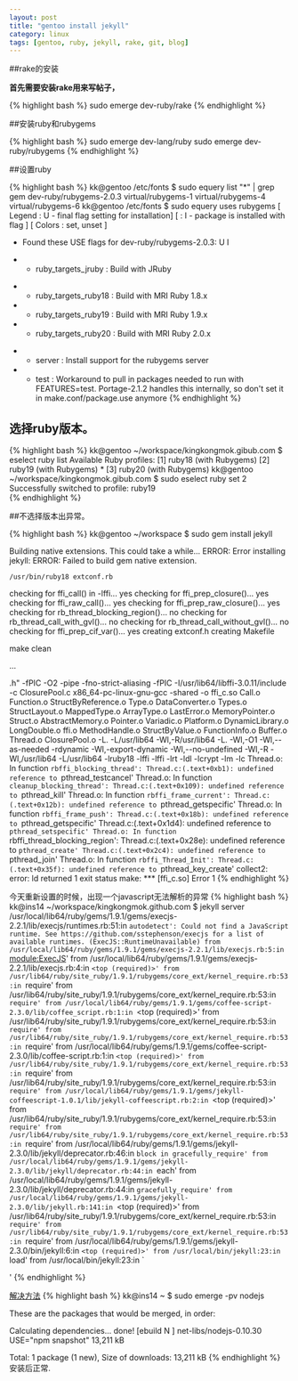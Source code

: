 ```yaml
---
layout: post
title: "gentoo install jekyll"
category: linux
tags: [gentoo, ruby, jekyll, rake, git, blog]
---
```


##rake的安装

**首先需要安装rake用来写帖子，**

{% highlight bash %}
sudo emerge dev-ruby/rake
{% endhighlight %}

##安装ruby和rubygems

{% highlight bash %}
sudo emerge dev-lang/ruby
sudo emerge dev-ruby/rubygems
{% endhighlight %}

##设置ruby

{% highlight bash %}
kk@gentoo /etc/fonts $ sudo equery list "*" | grep gem
dev-ruby/rubygems-2.0.3
virtual/rubygems-1
virtual/rubygems-4
virtual/rubygems-6
kk@gentoo /etc/fonts $ sudo equery uses rubygems
[ Legend : U - final flag setting for installation]
[        : I - package is installed with flag     ]
[ Colors : set, unset                             ]
 * Found these USE flags for dev-ruby/rubygems-2.0.3:
 U I
 - - ruby_targets_jruby  : Build with JRuby
 + + ruby_targets_ruby18 : Build with MRI Ruby 1.8.x
 + + ruby_targets_ruby19 : Build with MRI Ruby 1.9.x
 + + ruby_targets_ruby20 : Build with MRI Ruby 2.0.x
 - - server              : Install support for the rubygems server
 - - test                : Workaround to pull in packages needed to run with FEATURES=test.
                           Portage-2.1.2 handles this internally, so don't set it in
                           make.conf/package.use anymore
{% endhighlight %}

## 选择ruby版本。

{% highlight bash %}
kk@gentoo ~/workspace/kingkongmok.gibub.com $ eselect ruby list
Available Ruby profiles:
  [1]   ruby18 (with Rubygems)
  [2]   ruby19 (with Rubygems) *
  [3]   ruby20 (with Rubygems)
kk@gentoo ~/workspace/kingkongmok.gibub.com $ sudo eselect ruby set 2
Successfully switched to profile:
  ruby19              
{% endhighlight %}

##不选择版本出异常。

{% highlight bash %}
kk@gentoo ~/workspace $ sudo gem install jekyll

Building native extensions.  This could take a while...
ERROR:  Error installing jekyll:
ERROR: Failed to build gem native extension.

    /usr/bin/ruby18 extconf.rb
checking for ffi_call() in -lffi... yes
checking for ffi_prep_closure()... yes
checking for ffi_raw_call()... yes
checking for ffi_prep_raw_closure()... yes
checking for rb_thread_blocking_region()... no
checking for rb_thread_call_with_gvl()... no
checking for rb_thread_call_without_gvl()... no
checking for ffi_prep_cif_var()... yes
creating extconf.h
creating Makefile

make  clean

...

.h\"    -fPIC -O2 -pipe -fno-strict-aliasing  -fPIC  -I/usr/lib64/libffi-3.0.11/include   -c ClosurePool.c
x86_64-pc-linux-gnu-gcc -shared -o ffi_c.so Call.o Function.o StructByReference.o Type.o DataConverter.o Types.o StructLayout.o MappedType.o ArrayType.o LastError.o MemoryPointer.o Struct.o AbstractMemory.o Pointer.o Variadic.o Platform.o DynamicLibrary.o LongDouble.o ffi.o MethodHandle.o StructByValue.o FunctionInfo.o Buffer.o Thread.o ClosurePool.o -L. -L/usr/lib64 -Wl,-R/usr/lib64 -L. -Wl,-O1 -Wl,--as-needed -rdynamic -Wl,-export-dynamic -Wl,--no-undefined     -Wl,-R -Wl,/usr/lib64 -L/usr/lib64 -lruby18 -lffi  -lffi  -lrt -ldl -lcrypt -lm   -lc
Thread.o: In function `rbffi_blocking_thread':
Thread.c:(.text+0xb1): undefined reference to `pthread_testcancel'
Thread.o: In function `cleanup_blocking_thread':
Thread.c:(.text+0x109): undefined reference to `pthread_kill'
Thread.o: In function `rbffi_frame_current':
Thread.c:(.text+0x12b): undefined reference to `pthread_getspecific'
Thread.o: In function `rbffi_frame_push':
Thread.c:(.text+0x18b): undefined reference to `pthread_getspecific'
Thread.c:(.text+0x1d4): undefined reference to `pthread_setspecific'
Thread.o: In function `rbffi_thread_blocking_region':
Thread.c:(.text+0x28e): undefined reference to `pthread_create'
Thread.c:(.text+0x2c4): undefined reference to `pthread_join'
Thread.o: In function `rbffi_Thread_Init':
Thread.c:(.text+0x35f): undefined reference to `pthread_key_create'
collect2: error: ld returned 1 exit status
make: *** [ffi_c.so] Error 1
{% endhighlight %}

今天重新设置的时候，出现一个javascript无法解析的异常
{% highlight bash %}
kk@ins14 ~/workspace/kingkongmok.github.com $ jekyll server
/usr/local/lib64/ruby/gems/1.9.1/gems/execjs-2.2.1/lib/execjs/runtimes.rb:51:in `autodetect': Could not find a JavaScript runtime. See https://github.com/sstephenson/execjs for a list of available runtimes. (ExecJS::RuntimeUnavailable)
    from /usr/local/lib64/ruby/gems/1.9.1/gems/execjs-2.2.1/lib/execjs.rb:5:in `<module:ExecJS>'
    from /usr/local/lib64/ruby/gems/1.9.1/gems/execjs-2.2.1/lib/execjs.rb:4:in `<top (required)>'
    from /usr/lib64/ruby/site_ruby/1.9.1/rubygems/core_ext/kernel_require.rb:53:in `require'
    from /usr/lib64/ruby/site_ruby/1.9.1/rubygems/core_ext/kernel_require.rb:53:in `require'
    from /usr/local/lib64/ruby/gems/1.9.1/gems/coffee-script-2.3.0/lib/coffee_script.rb:1:in `<top (required)>'
    from /usr/lib64/ruby/site_ruby/1.9.1/rubygems/core_ext/kernel_require.rb:53:in `require'
    from /usr/lib64/ruby/site_ruby/1.9.1/rubygems/core_ext/kernel_require.rb:53:in `require'
    from /usr/local/lib64/ruby/gems/1.9.1/gems/coffee-script-2.3.0/lib/coffee-script.rb:1:in `<top (required)>'
    from /usr/lib64/ruby/site_ruby/1.9.1/rubygems/core_ext/kernel_require.rb:53:in `require'
    from /usr/lib64/ruby/site_ruby/1.9.1/rubygems/core_ext/kernel_require.rb:53:in `require'
    from /usr/local/lib64/ruby/gems/1.9.1/gems/jekyll-coffeescript-1.0.1/lib/jekyll-coffeescript.rb:2:in `<top (required)>'
    from /usr/lib64/ruby/site_ruby/1.9.1/rubygems/core_ext/kernel_require.rb:53:in `require'
    from /usr/lib64/ruby/site_ruby/1.9.1/rubygems/core_ext/kernel_require.rb:53:in `require'
    from /usr/local/lib64/ruby/gems/1.9.1/gems/jekyll-2.3.0/lib/jekyll/deprecator.rb:46:in `block in gracefully_require'
    from /usr/local/lib64/ruby/gems/1.9.1/gems/jekyll-2.3.0/lib/jekyll/deprecator.rb:44:in `each'
    from /usr/local/lib64/ruby/gems/1.9.1/gems/jekyll-2.3.0/lib/jekyll/deprecator.rb:44:in `gracefully_require'
    from /usr/local/lib64/ruby/gems/1.9.1/gems/jekyll-2.3.0/lib/jekyll.rb:141:in `<top (required)>'
    from /usr/lib64/ruby/site_ruby/1.9.1/rubygems/core_ext/kernel_require.rb:53:in `require'
    from /usr/lib64/ruby/site_ruby/1.9.1/rubygems/core_ext/kernel_require.rb:53:in `require'
    from /usr/local/lib64/ruby/gems/1.9.1/gems/jekyll-2.3.0/bin/jekyll:6:in `<top (required)>'
    from /usr/local/bin/jekyll:23:in `load'
    from /usr/local/bin/jekyll:23:in `<main>'
{% endhighlight %}

[解决方法](http://jekyllrb.com/docs/troubleshooting/)
{% highlight bash %}
kk@ins14 ~ $ sudo emerge -pv nodejs

These are the packages that would be merged, in order:

Calculating dependencies... done!
[ebuild  N     ] net-libs/nodejs-0.10.30  USE="npm snapshot" 13,211 kB

Total: 1 package (1 new), Size of downloads: 13,211 kB
{% endhighlight %}
安装后正常.

